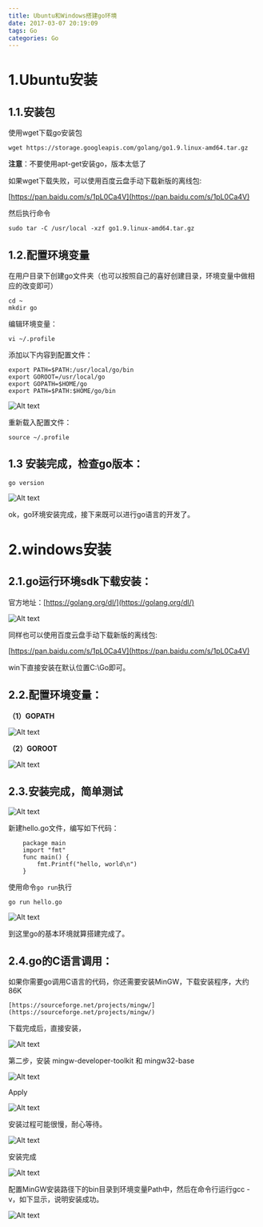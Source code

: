 ```yaml
---
title: Ubuntu和Windows搭建go环境
date: 2017-03-07 20:19:09
tags: Go
categories: Go
---
```

# 1.Ubuntu安装
## 1.1.安装包
使用wget下载go安装包

	wget https://storage.googleapis.com/golang/go1.9.linux-amd64.tar.gz

**注意**：不要使用apt-get安装go，版本太低了

如果wget下载失败，可以使用百度云盘手动下载新版的离线包:

[https://pan.baidu.com/s/1pL0Ca4V](https://pan.baidu.com/s/1pL0Ca4V)

<!-- more -->

然后执行命令

	sudo tar -C /usr/local -xzf go1.9.linux-amd64.tar.gz

## 1.2.配置环境变量
在用户目录下创建go文件夹（也可以按照自己的喜好创建目录，环境变量中做相应的改变即可）

	cd ~ 
	mkdir go

编辑环境变量：

	vi ~/.profile 

添加以下内容到配置文件：

	export PATH=$PATH:/usr/local/go/bin 
	export GOROOT=/usr/local/go 
	export GOPATH=$HOME/go 
	export PATH=$PATH:$HOME/go/bin

![Alt text](http://7xsp5x.com2.z0.glb.clouddn.com/go-env-Ubuntu%E5%92%8CWindows%E6%90%AD%E5%BB%BAgo%E7%8E%AF%E5%A2%8301.png)

重新载入配置文件：

	source ~/.profile

## 1.3 安装完成，检查go版本：

	go version

![Alt text](http://7xsp5x.com2.z0.glb.clouddn.com/go-env-Ubuntu%E5%92%8CWindows%E6%90%AD%E5%BB%BAgo%E7%8E%AF%E5%A2%8302.png)

ok，go环境安装完成，接下来既可以进行go语言的开发了。

# 2.windows安装
## 2.1.go运行环境sdk下载安装：

官方地址：[https://golang.org/dl/](https://golang.org/dl/)

![Alt text](http://7xsp5x.com2.z0.glb.clouddn.com/go-env-Ubuntu%E5%92%8CWindows%E6%90%AD%E5%BB%BAgo%E7%8E%AF%E5%A2%8303.png)

同样也可以使用百度云盘手动下载新版的离线包:

[https://pan.baidu.com/s/1pL0Ca4V](https://pan.baidu.com/s/1pL0Ca4V)

win下直接安装在默认位置C:\Go即可。

## 2.2.配置环境变量：
**（1）GOPATH**

![Alt text](http://7xsp5x.com2.z0.glb.clouddn.com/go-env-Ubuntu%E5%92%8CWindows%E6%90%AD%E5%BB%BAgo%E7%8E%AF%E5%A2%8304.png)

**（2）GOROOT**

![Alt text](http://7xsp5x.com2.z0.glb.clouddn.com/go-env-Ubuntu%E5%92%8CWindows%E6%90%AD%E5%BB%BAgo%E7%8E%AF%E5%A2%8305.png)

## 2.3.安装完成，简单测试

![Alt text](http://7xsp5x.com2.z0.glb.clouddn.com/go-env-Ubuntu%E5%92%8CWindows%E6%90%AD%E5%BB%BAgo%E7%8E%AF%E5%A2%8306.png)

新建hello.go文件，编写如下代码：

```
	package main  
	import "fmt"  
	func main() {  
	    fmt.Printf("hello, world\n")  
	}
```
使用命令`go run`执行

	go run hello.go

![Alt text](http://7xsp5x.com2.z0.glb.clouddn.com/go-env-Ubuntu%E5%92%8CWindows%E6%90%AD%E5%BB%BAgo%E7%8E%AF%E5%A2%8307.png)

到这里go的基本环境就算搭建完成了。

## 2.4.go的C语言调用：
如果你需要go调用C语言的代码，你还需要安装MinGW，下载安装程序，大约86K

	[https://sourceforge.net/projects/mingw/](https://sourceforge.net/projects/mingw/)

下载完成后，直接安装，

![Alt text](http://7xsp5x.com2.z0.glb.clouddn.com/go-env-Ubuntu%E5%92%8CWindows%E6%90%AD%E5%BB%BAgo%E7%8E%AF%E5%A2%8308.png)

第二步，安装 mingw-developer-toolkit 和 mingw32-base

![Alt text](http://7xsp5x.com2.z0.glb.clouddn.com/go-env-Ubuntu%E5%92%8CWindows%E6%90%AD%E5%BB%BAgo%E7%8E%AF%E5%A2%8309.png)

Apply

![Alt text](http://7xsp5x.com2.z0.glb.clouddn.com/go-env-Ubuntu%E5%92%8CWindows%E6%90%AD%E5%BB%BAgo%E7%8E%AF%E5%A2%8310.png)

安装过程可能很慢，耐心等待。

![Alt text](http://7xsp5x.com2.z0.glb.clouddn.com/go-env-Ubuntu%E5%92%8CWindows%E6%90%AD%E5%BB%BAgo%E7%8E%AF%E5%A2%8311.png)

安装完成

![Alt text](http://7xsp5x.com2.z0.glb.clouddn.com/go-env-Ubuntu%E5%92%8CWindows%E6%90%AD%E5%BB%BAgo%E7%8E%AF%E5%A2%8312.png)

配置MinGW安装路径下的bin目录到环境变量Path中，然后在命令行运行gcc -v，如下显示，说明安装成功。

![Alt text](http://7xsp5x.com2.z0.glb.clouddn.com/go-env-Ubuntu%E5%92%8CWindows%E6%90%AD%E5%BB%BAgo%E7%8E%AF%E5%A2%8313.png)







